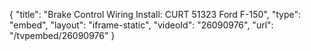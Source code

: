 {
    "title": "Brake Control Wiring Install: CURT 51323 Ford F-150",
    "type": "embed",
    "layout": "iframe-static",
    "videoId": "26090976",
    "url": "\/tvpembed\/26090976"
}